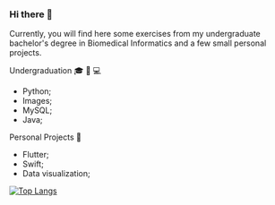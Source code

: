 ### Hi there 👋

Currently, you will find here some exercises from my undergraduate bachelor's degree in Biomedical Informatics and a few small personal projects.

Undergraduation 🎓 🧬 💻
- Python;
- Images;
- MySQL;
- Java;

Personal Projects 🔭
- Flutter;
- Swift;
- Data visualization;

[![Top Langs](https://github-readme-stats.vercel.app/api/top-langs/?username=alslemos&layout=compact)](https://github.com/anuraghazra/github-readme-stats)
<!--
**alslemos/alslemos** is a ✨ _special_ ✨ repository because its `README.md` (this file) appears on your GitHub profile.

Hello there!

-->
